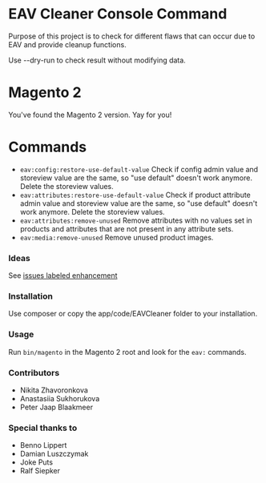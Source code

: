 # EAV Cleaner Console Command

Purpose of this project is to check for different flaws that can occur due to EAV and provide cleanup functions.

Use --dry-run to check result without modifying data.

# Magento 2

You've found the Magento 2 version. Yay for you!

# Commands

* `eav:config:restore-use-default-value` Check if config admin value and storeview value are the same, so "use default" doesn't work anymore. Delete the storeview values.
* `eav:attributes:restore-use-default-value` Check if product attribute admin value and storeview value are the same, so "use default" doesn't work anymore. Delete the storeview values.
* `eav:attributes:remove-unused` Remove attributes with no values set in products and attributes that are not present in any attribute sets.
* `eav:media:remove-unused` Remove unused product images.

### Ideas

See [issues labeled enhancement](https://github.com/magento-hackathon/EAVCleaner/issues?q=is%3Aissue+is%3Aopen+label%3Aenhancement)

### Installation

Use composer or copy the app/code/EAVCleaner folder to your installation.

### Usage

Run `bin/magento` in the Magento 2 root and look for the `eav:` commands.

### Contributors
- Nikita Zhavoronkova
- Anastasiia Sukhorukova
- Peter Jaap Blaakmeer

### Special thanks to
- Benno Lippert
- Damian Luszczymak
- Joke Puts
- Ralf Siepker